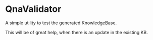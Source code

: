 # QnaValidator

A simple utility to test the generated KnowledgeBase.

This will be of great help, when there is an update in the existing KB.
